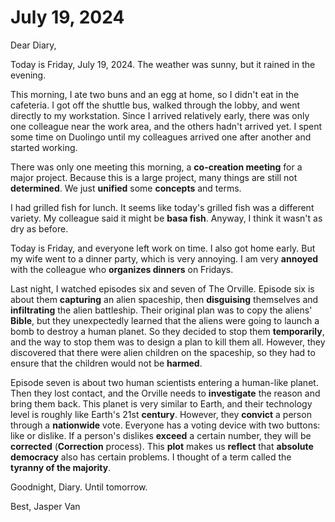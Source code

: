 # July 19, 2024

Dear Diary,

Today is Friday, July 19, 2024. The weather was sunny, but it rained in the evening.

This morning, I ate two buns and an egg at home, so I didn't eat in the cafeteria. I got off the shuttle bus, walked through the lobby, and went directly to my workstation. Since I arrived relatively early, there was only one colleague near the work area, and the others hadn't arrived yet. I spent some time on Duolingo until my colleagues arrived one after another and started working.

There was only one meeting this morning, a **co-creation meeting** for a major project. Because this is a large project, many things are still not **determined**. We just **unified** some **concepts** and terms.

I had grilled fish for lunch. It seems like today's grilled fish was a different variety. My colleague said it might be **basa fish**. Anyway, I think it wasn't as dry as before.

Today is Friday, and everyone left work on time. I also got home early. But my wife went to a dinner party, which is very annoying. I am very **annoyed** with the colleague who **organizes dinners** on Fridays.

Last night, I watched episodes six and seven of The Orville. Episode six is about them **capturing** an alien spaceship, then **disguising** themselves and **infiltrating** the alien battleship. Their original plan was to copy the aliens' **Bible**, but they unexpectedly learned that the aliens were going to launch a bomb to destroy a human planet. So they decided to stop them **temporarily**, and the way to stop them was to design a plan to kill them all. However, they discovered that there were alien children on the spaceship, so they had to ensure that the children would not be **harmed**.

Episode seven is about two human scientists entering a human-like planet. Then they lost contact, and the Orville needs to **investigate** the reason and bring them back. This planet is very similar to Earth, and their technology level is roughly like Earth's 21st **century**. However, they **convict** a person through a **nationwide** vote. Everyone has a voting device with two buttons: like or dislike. If a person's dislikes **exceed** a certain number, they will be **corrected** (**Correction** process). This **plot** makes us **reflect** that **absolute** **democracy** also has certain problems. I thought of a term called the **tyranny of the majority**.

Goodnight, Diary. Until tomorrow.

Best, Jasper Van
